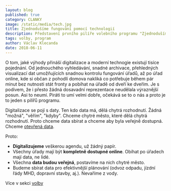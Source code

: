 ```yaml
---
layout: blog
published: true
category: CLANKY
image: /static/media/tech.jpg
title: Zjednodušíme fungování pomocí technologií
description: Představení prvního pilíře volebního programu "Zjednodušíme fungování pomocí technologií"
tags: volby, program
author: Václav Klecanda
date: 2018-06-11
---
```



O tom, jaké výhody přináší digitalizace a moderní technogie existují tisíce pojednání.
Od jednouchého vyhledávání, snadné archivace, přehledných visualizací dat umožňujících snadnou kontrolu fungování úřadů,
až po úřad online, kde si občan z pohodlí domova nakliká co potřebuje během pár minut bez nutnosti stát fronty a pobíhat na úřadě od dveří ke dveřím.
Je s podivem, že i přesto žádná dosavadní reprezentace neudělala výraznější posun.
Asi to neumí.
Piráti to umí velmi dobře, očekává se to o nás a proto je to jeden s pilířů programu.

Digitalizace se pojí s daty. Ten kdo data má, dělá chytrá rozhodnutí.
Žádná "možná", "věřím", "kdyby". Chceme chytré město, které dělá chytrá rozhodnutí.
Proto chceme data sbírat a chceme aby byla veřejně dostupná. Chceme [otevřená data](http://www.otevrenadata.cz/).

Proto:
- __Digitalizujeme__ veškerou agendu, už žádný papír.
- Všechny úřady mají být __kompletně dostupné online__. Obíhat po úřadech mají data, ne lidé.
- Všechna __data budou veřejná__, postavíme na nich chytré město.
- Budeme sbírat data pro efektivnější plánování (odvoz odpadu, jízdní řády MHD, dopravní stavby, aj.). Nevaříme z vody.

Více v sekci [volby](/volby#tech)
